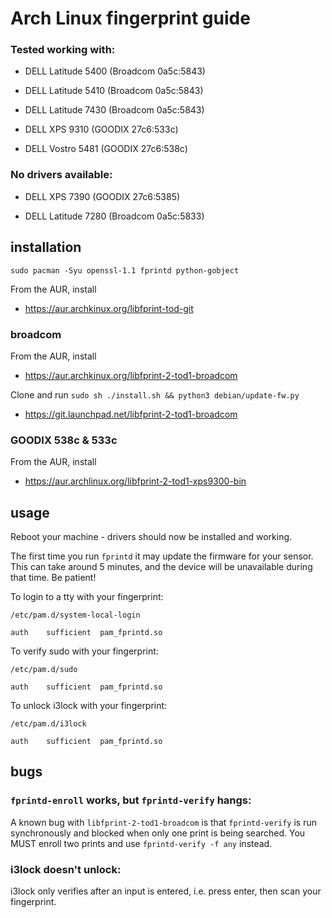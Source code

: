 # Arch Linux fingerprint guide

### Tested working with:

- DELL Latitude 5400 (Broadcom 0a5c:5843)

- DELL Latitude 5410 (Broadcom 0a5c:5843)

- DELL Latitude 7430 (Broadcom 0a5c:5843)

- DELL XPS 9310 (GOODIX 27c6:533c)

- DELL Vostro 5481 (GOODIX 27c6:538c)

### No drivers available:

- DELL XPS 7390 (GOODIX 27c6:5385)

- DELL Latitude 7280 (Broadcom 0a5c:5833)

## installation

`sudo pacman -Syu openssl-1.1 fprintd python-gobject`

From the AUR, install

- https://aur.archkinux.org/libfprint-tod-git

### broadcom

From the AUR, install

- https://aur.archkinux.org/libfprint-2-tod1-broadcom

Clone and run `sudo sh ./install.sh && python3 debian/update-fw.py`

- https://git.launchpad.net/libfprint-2-tod1-broadcom

### GOODIX 538c & 533c

From the AUR, install

- https://aur.archlinux.org/libfprint-2-tod1-xps9300-bin

## usage

Reboot your machine - drivers should now be installed and working.

The first time you run `fprintd` it may update the firmware for your sensor. This can take around 5 minutes, and the device will be unavailable during that time. Be patient!

To login to a tty with your fingerprint:

`/etc/pam.d/system-local-login`

```
auth	sufficient	pam_fprintd.so
```

To verify sudo with your fingerprint:

`/etc/pam.d/sudo`

```
auth	sufficient	pam_fprintd.so
```

To unlock i3lock with your fingerprint:

`/etc/pam.d/i3lock`

```
auth	sufficient	pam_fprintd.so
```

## bugs

### `fprintd-enroll` works, but `fprintd-verify` hangs:

A known bug with `libfprint-2-tod1-broadcom` is that `fprintd-verify` is run synchronously and blocked when only one print is being searched. You MUST enroll two prints and use `fprintd-verify -f any` instead.


### i3lock doesn't unlock:

i3lock only verifies after an input is entered, i.e. press enter, then scan your fingerprint.
